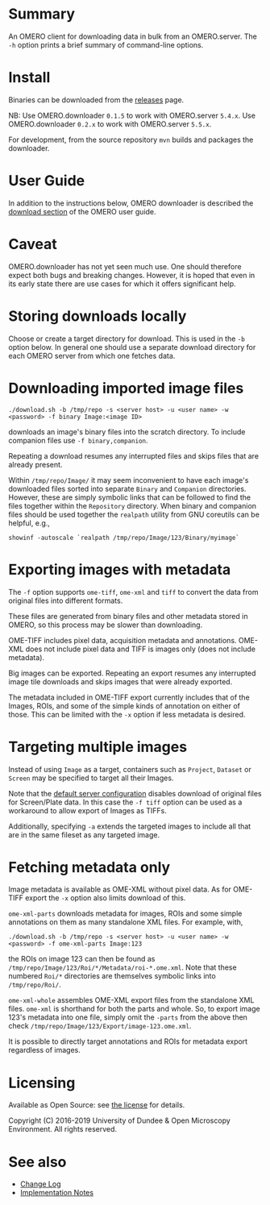 # Summary

An OMERO client for downloading data in bulk from an OMERO.server.
The `-h` option prints a brief summary of command-line options.


# Install

Binaries can be downloaded from the
[releases](https://github.com/ome/omero-downloader/releases) page.

NB: Use OMERO.downloader `0.1.5` to work with OMERO.server `5.4.x`.
Use OMERO.downloader `0.2.x` to work with OMERO.server `5.5.x`.

For development, from the source repository `mvn` builds and packages the downloader.


# User Guide

In addition to the instructions below, OMERO downloader is described the
[download section](https://omero-guides.readthedocs.io/en/latest/download/docs/download.html)
of the OMERO user guide.


# Caveat

OMERO.downloader has not yet seen much use. One should therefore expect
both bugs and breaking changes. However, it is hoped that even in its
early state there are use cases for which it offers significant help.


# Storing downloads locally

Choose or create a target directory for download. This is used in
the `-b` option below. In general one should use a separate download
directory for each OMERO server from which one fetches data.


# Downloading imported image files

```
./download.sh -b /tmp/repo -s <server host> -u <user name> -w <password> -f binary Image:<image ID>
```

downloads an image's binary files into the scratch directory. To include
companion files use `-f binary,companion`.

Repeating a download resumes any interrupted files and skips files that
are already present.

Within `/tmp/repo/Image/` it may seem inconvenient to have each image's
downloaded files sorted into separate `Binary` and `Companion`
directories. However, these are simply symbolic links that can be
followed to find the files together within the `Repository` directory.
When binary and companion files should be used together the `realpath`
utility from GNU coreutils can be helpful, e.g.,
```
showinf -autoscale `realpath /tmp/repo/Image/123/Binary/myimage`
```


# Exporting images with metadata

The `-f` option supports `ome-tiff`, `ome-xml` and `tiff` to
convert the data from original files into different formats.

These files are generated from binary files and other
metadata stored in OMERO, so this process may be slower than
downloading.

OME-TIFF includes pixel data, acquisition metadata and annotations.
OME-XML does not include pixel data and TIFF is images only
(does not include metadata).

Big images can be exported. Repeating an export resumes any interrupted
image tile downloads and skips images that were already exported.

The metadata included in OME-TIFF export currently includes that of the
Images, ROIs, and some of the simple kinds of annotation on either of
those. This can be limited with the `-x` option if less metadata is
desired.


# Targeting multiple images

Instead of using `Image` as a target, containers such as `Project`, `Dataset` or
`Screen` may be specified to target all their Images.

Note that the [default server configuration](https://docs.openmicroscopy.org/latest/omero/sysadmins/config.html#omero-policy-binary-access) disables download of original files
for Screen/Plate data. In this case the `-f tiff` option can be used as a workaround
to allow export of Images as TIFFs.

Additionally, specifying `-a` extends the targeted images to include all
that are in the same fileset as any targeted image.


# Fetching metadata only

Image metadata is available as OME-XML without pixel data. As for
OME-TIFF export the `-x` option also limits download of this.

`ome-xml-parts` downloads metadata for images, ROIs and some simple
annotations on them as many standalone XML files. For example, with,

```
./download.sh -b /tmp/repo -s <server host> -u <user name> -w <password> -f ome-xml-parts Image:123
```

the ROIs on image 123 can then be found as
`/tmp/repo/Image/123/Roi/*/Metadata/roi-*.ome.xml`. Note that these
numbered `Roi/*` directories are themselves symbolic links into
`/tmp/repo/Roi/`.

`ome-xml-whole` assembles OME-XML export files from the standalone XML
files. `ome-xml` is shorthand for both the parts and whole. So, to
export image 123's metadata into one file, simply omit the `-parts` from
the above then check `/tmp/repo/Image/123/Export/image-123.ome.xml`.

It is possible to directly target annotations and ROIs for metadata
export regardless of images.


# Licensing

Available as Open Source: see [the license](LICENSE.txt) for details.

Copyright (C) 2016-2019 University of Dundee & Open Microscopy Environment.
All rights reserved.


# See also

- [Change Log](CHANGELOG.md)
- [Implementation Notes](IMPLEMENTATION.md)
